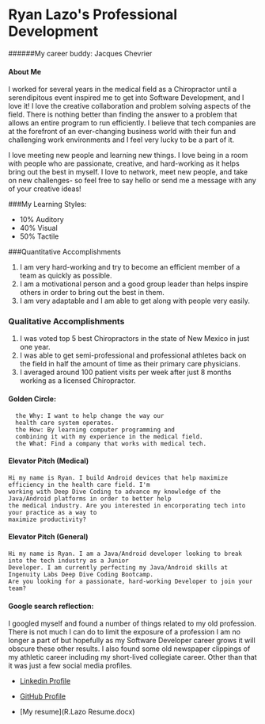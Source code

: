 # Ryan Lazo's Professional Development

######My career buddy: Jacques Chevrier

#### About Me

I worked for several years in the medical field as a Chiropractor until a serendipitous event inspired me to get into Software Development, and I love it! I love the creative collaboration and problem solving aspects of the field. There is nothing better than finding the answer to a problem that allows an entire program to run efficiently. I believe that tech companies are at the forefront of an ever-changing business world with their fun and challenging work environments and I feel very lucky to be a part of it. 

I love meeting new people and learning new things. I love being in a room with people who are passionate, creative, and hard-working as it helps bring out the best in myself. I love to network, meet new people, and take on new challenges- so feel free to say hello or send me a message with any of your creative ideas! 

###My Learning Styles:

  - 10% Auditory
  - 40% Visual 
  - 50% Tactile
  
###Quantitative Accomplishments
  1. I am very hard-working and try to become an efficient member of a team as quickly as possible.
  2. I am a motivational person and a good group leader than helps inspire others in order to bring out the best in them.
  3. I am very adaptable and I am able to get along with people very easily.

  
### Qualitative Accomplishments
  1. I was voted top 5 best Chiropractors in the state of New Mexico in just one year. 
  2. I was able to get semi-professional and professional athletes back on the field in half the amount of time as their primary care physicians.
  3. I averaged around 100 patient visits per week after just 8 months working as a licensed Chiropractor. 
     
#### Golden Circle:
      the Why: I want to help change the way our 
      health care system operates.
      the How: By learning computer programming and 
      combining it with my experience in the medical field.
      the What: Find a company that works with medical tech. 
      
#### Elevator Pitch (Medical)
    Hi my name is Ryan. I build Android devices that help maximize efficiency in the health care field. I'm 
    working with Deep Dive Coding to advance my knowledge of the Java/Android platforms in order to better help 
    the medical industry. Are you interested in encorporating tech into your practice as a way to 
    maximize productivity?
    
#### Elevator Pitch (General)
    Hi my name is Ryan. I am a Java/Android developer looking to break into the tech industry as a Junior
    Developer. I am currently perfecting my Java/Android skills at Ingenuity Labs Deep Dive Coding Bootcamp. 
    Are you looking for a passionate, hard-working Developer to join your team? 
     
      
#### Google search reflection:
I googled myself and found a number of things related to my old profession. There is not much I can do to 
limit the exposure of a profession I am no longer a part of but hopefully as my Software Developer career 
grows it will obscure these other results. I also found some old newspaper clippings of my athletic career 
including my short-lived collegiate career. Other than that it was just a few social media profiles. 


* [Linkedin Profile](https://www.linkedin.com/in/ryan-lazo-924024158/)


* [GitHub Profile](https://github.com/ryanlazo)

  
* [My resume](R.Lazo Resume.docx)



